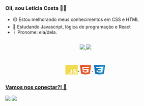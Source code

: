 ### Oii, sou Letícia Costa 👋🥰

- 🟡 Estou melhorando meus conhecimentos em CSS e HTML
- 🌱 Estudando Javascript, lógica de programação e React
- ♀️ Pronome: ela/dela.
 
 ##
 
 <div align="center">
  <a href="https://github.com/leetecea">
  <img height="150em" src="https://github-readme-stats.vercel.app/api?username=leetecea&show_icons=true&theme=ocean_dark&include_all_commits=true&count_private=true&hide=stars"/>
  <img height="150em" src="https://github-readme-stats.vercel.app/api/top-langs/?username=leetecea&layout=compact&langs_count=7&theme=ocean_dark"/>
</div>

##

<div align="center" style="display: inline_block"><br>
  <img align="center" alt="Lee-Js" height="30" width="40" src="https://raw.githubusercontent.com/devicons/devicon/master/icons/javascript/javascript-plain.svg">
  <img align="center" alt="Lee-HTML" height="30" width="40" src="https://raw.githubusercontent.com/devicons/devicon/master/icons/html5/html5-original.svg">
  <img align="center" alt="Lee-CSS" height="30" width="40" src="https://raw.githubusercontent.com/devicons/devicon/master/icons/css3/css3-original.svg">
</div>

##

### Vamos nos conectar?! 🤝
<div> 
  <a href = "mailto:leeleticiac@gmail.com"><img src="https://img.shields.io/badge/-Gmail-%23333?style=for-the-badge&logo=gmail&logoColor=white" target="_blank"></a>
  <a href="https://www.linkedin.com/in/letícia-costa" target="_blank"><img src="https://img.shields.io/badge/-LinkedIn-%230077B5?style=for-the-badge&logo=linkedin&logoColor=white" target="_blank"></a> 
</div>
